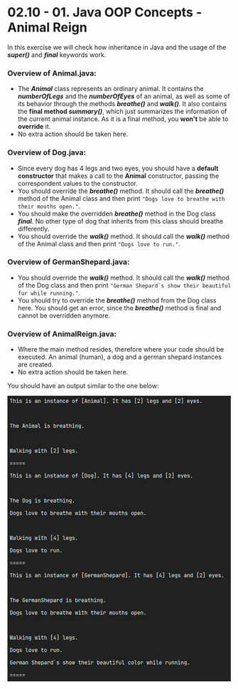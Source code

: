 # 02.10 - 01. Java OOP Concepts - Animal Reign

In this exercise we will check how inheritance in Java and the usage of the **_super()_** and **_final_** keywords work.

### Overview of Animal.java:
- The **_Animal_** class represents an ordinary animal. It contains the _**numberOfLegs**_ and the **_numberOfEyes_** 
of an animal, as well as some of its behavior through the methods **_breathe()_** and **_walk()_**.
It also contains the **final method _summary()_**, which just summarizes the information of the current animal 
instance. As it is a final method, you **won't** be able to **override** it.
- No extra action should be taken here.

### Overview of Dog.java:
- Since every dog has 4 legs and two eyes, you should have a **default constructor** that makes a call to the 
  **Animal** constructor, passing the correspondent values to the constructor.
- You should override the **_breathe()_** method. It should call the **_breathe()_** method of the Animal class and 
  then print `"Dogs love to breathe with their mouths open."`.
- You should make the overridden **_breathe()_** method in the Dog class **_final_**. No other type of dog that 
  inherits from this class should breathe differently.
- You should override the **_walk()_** method. It should call the **_walk()_** method of the Animal class and then 
  print `"Dogs love to run."`.

### Overview of GermanShepard.java:
- You should override the **_walk()_** method. It should call the **_walk()_** method of the Dog class and then
  print ``"German Shepard`s show their beautiful fur while running."``.
- You should try to override the **_breathe()_** method from the Dog class here. You should get an error, since the 
  **_breathe()_** method is final and cannot be overridden anymore.

### Overview of AnimalReign.java:
- Where the main method resides, therefore where your code should be executed. An animal (human), a dog and a german 
  shepard instances are created. 
- No extra action should be taken here.


You should have an output similar to the one below:

![img.png](img.png)
